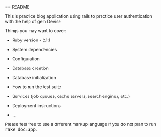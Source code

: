 == README

This is practice blog application using rails to practice user authentication with the help of gem Devise

Things you may want to cover:

* Ruby version - 2.1.1

* System dependencies

* Configuration

* Database creation

* Database initialization

* How to run the test suite

* Services (job queues, cache servers, search engines, etc.)

* Deployment instructions

* ...


Please feel free to use a different markup language if you do not plan to run
<tt>rake doc:app</tt>.
